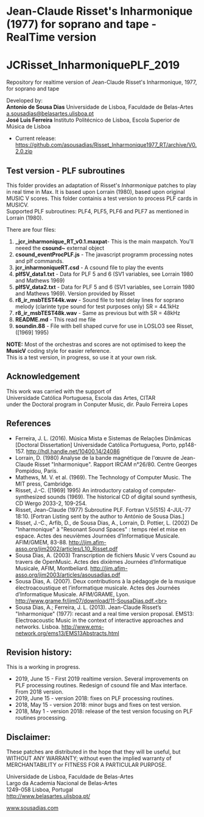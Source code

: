 # Jean-Claude Risset's Inharmonique (1977) for soprano and tape - RealTime version
# JCRisset_InharmoniquePLF_2019
Repository for realtime version of Jean-Claude Risset's Inharmonique, 1977, for soprano and tape

Developed by:<br>
__Antonio de Sousa Dias__ Universidade de Lisboa, Faculdade de Belas-Artes a.sousadias@belasartes.ulisboa.pt<br>
__José Luis Ferreira__ Instituto Politécnico de Lisboa, Escola Superior de Música de Lisboa

- Current release: https://github.com/asousadias/Risset_Inharmonique1977_RT/archive/V0.2.0.zip


## Test version - PLF subroutines
This folder provides an adaptation of Risset's _Inharmonique_ patches to play in real time in Max. It is based upon Lorrain (1980),  based upon original MUSIC V scores.
This folder containis a test version to process PLF cards in MUSICV.<br>
Supported PLF subroutines: PLF4, PLF5, PLF6 and PLF7 as mentioned in Lorrain (1980).

There are four files:
1. __\_jcr_inharmonique_RT_v0.1.maxpat__- This is the main maxpatch. You'll neeed the __csound~__ external object
2. __csound_eventProcPLF.js__ - The javascript programm processing notes and plf commands.
3. __jcr_inharmoniqueRT.csd__ - A csound file to play the events
4. __plfSV_data1.txt__ - Data for PLF 5 and 6 (SV1 variables, see Lorrain 1980 and Mathews 1969)
5. __plfSV_data2.txt__ - Data for PLF 5 and 6 (SV1 variables, see Lorrain 1980 and Mathews 1969). Version provided by Risset
6. __r8_ir_msbTEST44k.wav__ - Sound file to test delay lines for soprano melody (clarinte type sound for test purposes only) SR = 44.1kHz
7. __r8_ir_msbTEST48k.wav__ - Same as previous but with SR = 48kHz
8. __README.md__ - This read me file
9. __soundin.88__ - File with bell shaped curve for use in LOSLO3 see Risset, (\[1969\] 1995)

__NOTE:__ Most of the orchestras and scores are not optimised to keep the __MusicV__ coding style for easier reference. <br>
This is a test version, in progress, so use it at your own risk.

## Acknowledgement
This work was carried with the support of<br>
Universidade Católica Portuguesa, Escola das Artes, CITAR<br>
under the Doctoral program in Conputer Music, dir. Paulo Ferreira Lopes


## References
- Ferreira, J. L. (2016). Música Mista e Sistemas de Relações Dinâmicas \[Doctoral Dissertation\] Universidade Católica Portuguesa, Porto, pp148-157. http://hdl.handle.net/10400.14/24086<br>
- Lorrain, D. (1980) Analyse de la bande magnétique de l'œuvre de Jean-Claude Risset "Inharmonique". Rapport IRCAM n°26/80. Centre Georges Pompidou, Paris.<br>
- Mathews, M. V. et al. (1969). The Technology of Computer Music. The MIT press, Cambridge.<br>
- Risset, J.-C. (\[1969\] 1995) An introductory catalog of computer-synthesized sounds (1969). The historical CD of digital sound synthesis, CD Wergo 2033-2, 109-254.<br>
- Risset, Jean-Claude (1977) Subroutine PLF. Fortran V.5(515) 4-JUL-77 18:10. \[Fortran Listing sent by the author to António de Sousa Dias.\]<br>
- Risset, J.-C., Arfib, D., de Sousa Dias, A., Lorrain, D. Pottier, L. (2002) De "Inharmonique" à "Resonant Sound Spaces" : temps réel et mise en espace. Actes des neuvièmes Journées d’Informatique Musicale. AFIM/GMEM, 83-88. http://jim.afim-asso.org/jim2002/articles/L10_Risset.pdf<br>
- Sousa Dias, A. (2003) Transcription de fichiers Music V vers Csound au travers de OpenMusic. Actes des dixièmes Journées d’Informatique Musicale, AFIM, Montbeliard. http://jim.afim-asso.org/jim2003/articles/asousadias.pdf<br>
- Sousa Dias, A. (2007). Deux contributions à la pédagogie de la musique électroacoustique et l’informatique musicale. Actes des Journées d’Informatique Musicale. AFIM/GRAME, Lyon.  http://www.grame.fr/jim07/download/11-SousaDias.pdf.<br>
- Sousa Dias, A.; Ferreira, J. L. (2013). Jean-Claude Risset’s "Inharmonique" (1977): recast and a real time version proposal. EMS13: Electroacoustic Music in the context of interactive approaches and networks. Lisboa. http://www.ems-network.org/ems13/EMS13Abstracts.html<br>


## Revision history:
This is a working in progress.
- 2019, June 15 - First 2019 realtime version. Several improvements on PLF processing routines. Redesign of csound file and Max interface. From 2018 version.
- 2019, June 15 - version 2018: fixes on  PLF processing routines.
- 2018, May 15 - version 2018: minor bugs and fixes on test version.
- 2018, May 1 - version 2018: release of the test version focusing on PLF routines processing.


## Disclaimer:
These patches are distributed in the hope that they will be useful, but WITHOUT ANY WARRANTY; without even the implied warranty of MERCHANTABILITY or FITNESS FOR A PARTICULAR PURPOSE.




Universidade de Lisboa, Faculdade de Belas-Artes<br>
Largo da Academia Nacional de Belas-Artes<br>
1249-058 Lisboa, Portugal<br>
http://www.belasartes.ulisboa.pt/                                                                                       

www.sousadias.com
